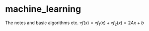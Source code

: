 # machine_learning
The notes and basic algorithms etc.
$\triangledown f(x) = \triangledown {f}_{1}(x) + \triangledown {f}_{2}(x) = 2Ax + b$